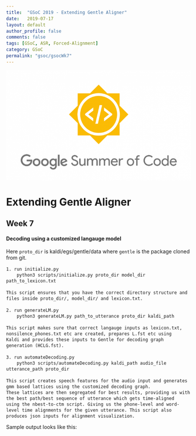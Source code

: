 ```yaml
---
title:  "GSoC 2019 - Extending Gentle Aligner"
date:   2019-07-17
layout: default
author_profile: false
comments: false
tags: [GSoC, ASR, Forced-Alignment]
category: GSoC
permalink: "gsoc/gsocWk7"
---
```


![GSoC](/icons/GSoC.png)

<h1> Extending Gentle Aligner </h1>
<h2> Week 7 </h2>
<h4> Decoding using a customized langauge model </h4>

Here `proto_dir` is kaldi/egs/gentle/data where `gentle` is the package cloned from git.

    1. run initialize.py 
        python3 scripts/initialize.py proto_dir model_dir path_to_lexicon.txt

    This script ensures that you have the correct directory structure and files inside proto_dir/, model_dir/ and lexicon.txt.

    2. run generateLM.py 
        python3 generateLM.py path_to_utterance proto_dir kaldi_path

    This script makes sure that correct langauge inputs as lexicon.txt, nonsilence_phones.txt etc are created, prepares L.fst etc using 
    Kaldi and provides these inputs to Gentle for decoding graph generation (HCLG.fst).

    3. run automateDecoding.py
        python3 scripts/automateDecoding.py kaldi_path audio_file utterance_path proto_dir 

    This script creates speech features for the audio input and generates gmm based lattices using the customized decoding graph.
    These lattices are then segregated for best results, providing us with the best path/best sequence of utterance which gets time-aligned
    using the nbest-to-ctm script. Giving us the phone-level and word-level time alignments for the given utterance. This script also 
    produces json inputs for alignment visualization.

Sample output looks like this:






